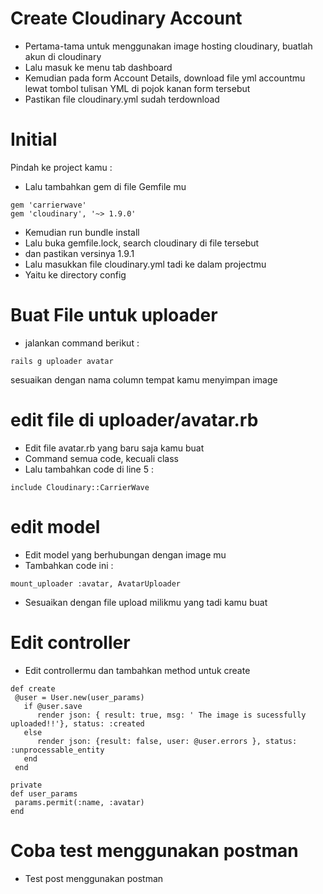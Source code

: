 # Create Cloudinary Account
- Pertama-tama untuk menggunakan image hosting cloudinary, buatlah akun di cloudinary
- Lalu masuk ke menu tab dashboard
- Kemudian pada form Account Details, download file yml accountmu lewat tombol tulisan YML di pojok kanan form tersebut
- Pastikan file cloudinary.yml sudah terdownload

# Initial 
Pindah ke project kamu :
- Lalu tambahkan gem di file Gemfile mu
```
gem 'carrierwave'
gem 'cloudinary', '~> 1.9.0'
```
- Kemudian run bundle install
- Lalu buka gemfile.lock, search cloudinary di file tersebut
- dan pastikan versinya 1.9.1
- Lalu masukkan file cloudinary.yml tadi ke dalam projectmu
- Yaitu ke directory config

# Buat File untuk uploader
- jalankan command berikut :
```
rails g uploader avatar
```
sesuaikan dengan nama column tempat kamu menyimpan image

# edit file di uploader/avatar.rb
- Edit file avatar.rb yang baru saja kamu buat
- Command semua code, kecuali class
- Lalu tambahkan code di line 5 :
```
include Cloudinary::CarrierWave
```
# edit model
- Edit model yang berhubungan dengan image mu
- Tambahkan code ini :
```
mount_uploader :avatar, AvatarUploader
```
- Sesuaikan dengan file upload milikmu yang tadi kamu buat

# Edit controller
- Edit controllermu dan tambahkan method untuk create
```
def create
 @user = User.new(user_params)
   if @user.save
      render json: { result: true, msg: ' The image is sucessfully         uploaded!!'}, status: :created
   else
      render json: {result: false, user: @user.errors }, status:          :unprocessable_entity
   end
 end
 
private
def user_params
 params.permit(:name, :avatar)
end
 ```
# Coba test menggunakan postman
- Test post menggunakan postman

 
